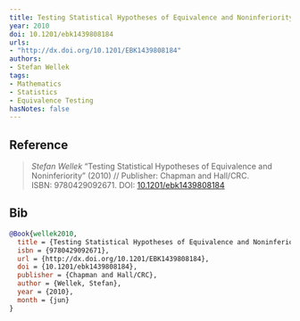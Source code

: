 ```yaml
---
title: Testing Statistical Hypotheses of Equivalence and Noninferiority
year: 2010
doi: 10.1201/ebk1439808184
urls:
- "http://dx.doi.org/10.1201/EBK1439808184"
authors:
- Stefan Wellek
tags:
- Mathematics
- Statistics
- Equivalence Testing
hasNotes: false
---
```


## Reference

> <i>Stefan Wellek</i> “Testing Statistical Hypotheses of Equivalence and Noninferiority” (2010) // Publisher: Chapman and Hall/CRC. ISBN:&nbsp;9780429092671. DOI:&nbsp;<a href='https://doi.org/10.1201/ebk1439808184'>10.1201/ebk1439808184</a>

## Bib

```bib
@Book{wellek2010,
  title = {Testing Statistical Hypotheses of Equivalence and Noninferiority},
  isbn = {9780429092671},
  url = {http://dx.doi.org/10.1201/EBK1439808184},
  doi = {10.1201/ebk1439808184},
  publisher = {Chapman and Hall/CRC},
  author = {Wellek, Stefan},
  year = {2010},
  month = {jun}
}
```
